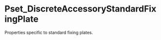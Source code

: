 # Pset_DiscreteAccessoryStandardFixingPlate

Properties specific to standard fixing plates.
<!-- end of short definition -->

